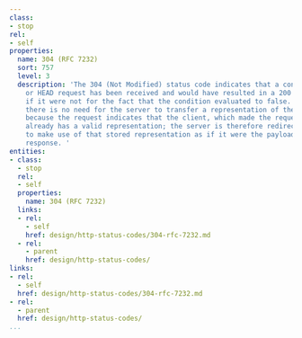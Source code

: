 ```yaml
---
class:
- stop
rel:
- self
properties:
  name: 304 (RFC 7232)
  sort: 757
  level: 3
  description: 'The 304 (Not Modified) status code indicates that a conditional GET
    or HEAD request has been received and would have resulted in a 200 (OK) response
    if it were not for the fact that the condition evaluated to false. In other words,
    there is no need for the server to transfer a representation of the target resource
    because the request indicates that the client, which made the request conditional,
    already has a valid representation; the server is therefore redirecting the client
    to make use of that stored representation as if it were the payload of a 200 (OK)
    response. '
entities:
- class:
  - stop
  rel:
  - self
  properties:
    name: 304 (RFC 7232)
  links:
  - rel:
    - self
    href: design/http-status-codes/304-rfc-7232.md
  - rel:
    - parent
    href: design/http-status-codes/
links:
- rel:
  - self
  href: design/http-status-codes/304-rfc-7232.md
- rel:
  - parent
  href: design/http-status-codes/
...
```

